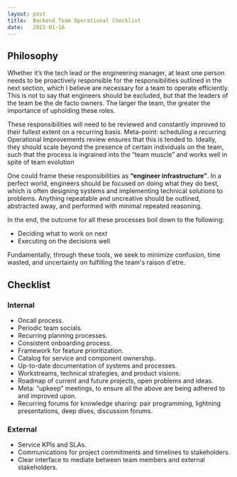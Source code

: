 ```yaml
---
layout: post
title:  Backend Team Operational Checklist
date:   2022-01-16
---
```


## Philosophy
Whether it’s the tech lead or the engineering manager, at least one person needs to be proactively responsible for the responsibilities outlined in the next section, which I believe are necessary for a team to operate efficiently. This is not to say that engineers should be excluded, but that the leaders of the team be the de facto owners. The larger the team, the greater the importance of upholding these roles.

These responsibilities will need to be reviewed and constantly improved to their fullest extent on a recurring basis. Meta-point: scheduling a recurring Operational Improvements review ensures that this is tended to. Ideally, they should scale beyond the presence of certain individuals on the team, such that the process is ingrained into the “team muscle” and works well in spite of team evolution

One could frame these responsibilities as **“engineer infrastructure”**. In a perfect world, engineers should be focused on doing what they do best, which is often designing systems and implementing technical solutions to problems. Anything repeatable and uncreative should be outlined, abstracted away, and performed with minimal repeated reasoning.

In the end, the outcome for all these processes boil down to the following:
- Deciding what to work on next
- Executing on the decisions well

Fundamentally, through these tools, we seek to minimize confusion, time wasted, and uncertainty on fulfilling the team's raison d'etre.

## Checklist

### Internal
- Oncall process.
- Periodic team socials.
- Recurring planning processes.
- Consistent onboarding process.
- Framework for feature prioritization.
- Catalog for service and component ownership.
- Up-to-date documentation of systems and processes.
- Workstreams, technical strategies, and product visions.
- Roadmap of current and future projects, open problems and ideas.
- Meta: “upkeep” meetings, to ensure all the above are being adhered to and improved upon.
- Recurring forums for knowledge sharing: pair programming, lightning presentations, deep dives, discussion forums.

### External
- Service KPIs and SLAs.
- Communications for project commitments and timelines to stakeholders.
- Clear interface to mediate between team members and external stakeholders.
